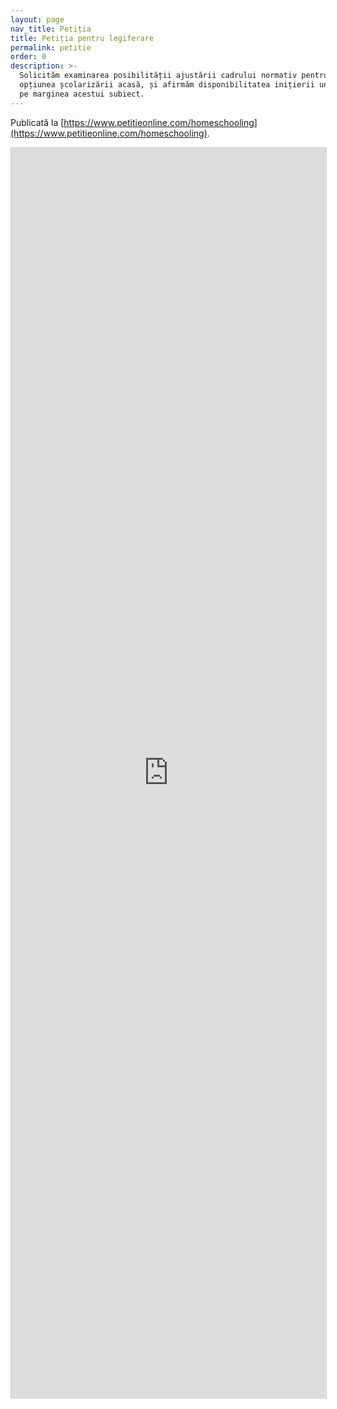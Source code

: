 ```yaml
---
layout: page
nav_title: Petiția
title: Petiția pentru legiferare
permalink: petitie
order: 0
description: >-
  Solicităm examinarea posibilității ajustării cadrului normativ pentru a oferi
  opțiunea școlarizării acasă, și afirmăm disponibilitatea inițierii unui dialog
  pe marginea acestui subiect.
---
```


Publicată la [https://www.petitieonline.com/homeschooling](https://www.petitieonline.com/homeschooling).

<iframe
  src="https://www.petitieonline.com/emb/224869"
  width="100%"
  height="2000"
  frameborder="0"
  style="border: 1px solid #ccc;"
></iframe>
